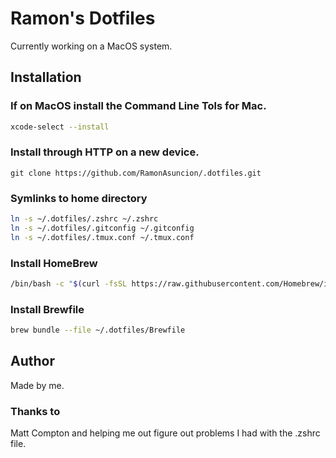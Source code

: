 # Ramon's  Dotfiles
Currently working on a MacOS system. 

## Installation 

### If on MacOS install the Command Line Tols for Mac. 
```bash
xcode-select --install 
```

### Install through HTTP on a new device.  
```basg
git clone https://github.com/RamonAsuncion/.dotfiles.git 
```

### Symlinks to home directory
```bash
ln -s ~/.dotfiles/.zshrc ~/.zshrc
ln -s ~/.dotfiles/.gitconfig ~/.gitconfig
ln -s ~/.dotfiles/.tmux.conf ~/.tmux.conf
```

### Install HomeBrew
```bash
/bin/bash -c "$(curl -fsSL https://raw.githubusercontent.com/Homebrew/install/HEAD/install.sh)"
```

### Install Brewfile 
```bash
brew bundle --file ~/.dotfiles/Brewfile
```

## Author 

Made by me. 

### Thanks to

Matt Compton and helping me out figure out problems I had with the .zshrc file. 
